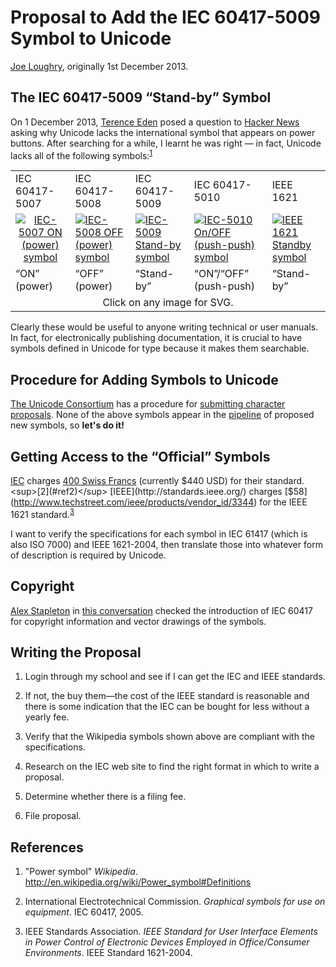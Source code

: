 Proposal to Add the IEC 60417-5009 Symbol to Unicode
====================================================

[Joe Loughry](mailto:joe.loughry@stx.ox.ac.uk), originally 1st December 2013.

The IEC 60417-5009 &ldquo;Stand-by&rdquo; Symbol
------------------------------------------------

On 1 December 2013, [Terence Eden](http://shkspr.mobi/blog/) posed a question to
[Hacker News](https://news.ycombinator.com/item?id=6828102) asking why Unicode lacks
the international symbol that appears on power buttons. After searching for a while,
I learnt he was right &mdash; in fact, Unicode lacks all of the following
symbols:<sup>[1](#ref1)</sup>

<table>
<tr>
<td>IEC 60417-5007</td>
<td>IEC 60417-5008</td>
<td>IEC 60417-5009</td>
<td>IEC 60417-5010</td>
<td>IEEE 1621</td>
</tr>
<tr>
<td align="center"><a
href="http://en.wikipedia.org/wiki/File:IEC5007_On_Symbol.svg"><img
src="https://github.com/jloughry/Unicode/raw/master/100px-h-IEC5007_On_Symbol.png"
alt="IEC-5007 ON (power) symbol"></a></td>
<td><a
href="http://en.wikipedia.org/wiki/File:IEC5008_Off_Symbol.svg"><img
src="https://github.com/jloughry/Unicode/raw/master/100px-IEC5008_Off_Symbol.png"
alt="IEC-5008 OFF (power) symbol"></a></td>
<td><a
href="http://en.wikipedia.org/wiki/File:IEC5009_Standby_Symbol.svg"><img
src="https://github.com/jloughry/Unicode/raw/master/100px-IEC5009_Standby_Symbol.png"
alt="IEC-5009 Stand-by symbol"></a></td>
<td><a
href="http://en.wikipedia.org/wiki/File:IEC5010_On_Off_Symbol.svg"><img
src="https://github.com/jloughry/Unicode/raw/master/100px-IEC5010_On_Off_Symbol.png"
alt="IEC-5010 On/OFF (push-push) symbol"></a></td>
<td><a
href="http://en.wikipedia.org/wiki/File:Astronomical_symbol_for_the_moon.svg"><img
src="https://github.com/jloughry/Unicode/raw/master/100px-IEEE1621_Standby_Symbol.png"
alt="IEEE 1621 Standby symbol"></a></td>
</tr>
<tr>
<td>&ldquo;ON&rdquo; (power)</td>
<td>&ldquo;OFF&rdquo; (power)</td>
<td>&ldquo;Stand-by&rdquo;</td>
<td>&ldquo;ON&rdquo;/&ldquo;OFF&rdquo; (push-push)</td>
<td>&ldquo;Stand-by&rdquo;</td>
</tr>
<tr><td align="center" colspan="5">Click on any image for SVG.</td></tr>
</table>

Clearly these would be useful to anyone writing technical or user manuals. In fact, for
electronically publishing documentation, it is crucial to have symbols defined in
Unicode for type because it makes them searchable.

Procedure for Adding Symbols to Unicode
---------------------------------------

[The Unicode Consortium](http://www.unicode.org/) has a procedure for
[submitting character proposals](http://www.unicode.org/pending/proposals.html). None of
the above symbols appear in the [pipeline](http://www.unicode.org/pending/proposals.html)
of proposed new symbols, so **let's do it!**

Getting Access to the &ldquo;Official&rdquo; Symbols
----------------------------------------------------

[IEC](http://www.iec.ch/) charges
[400 Swiss Francs](http://webstore.iec.ch/webstore/webstore.nsf/artnum/029221)
(currently $440 USD) for their standard.<sup>[2](#ref2)</sup> [IEEE](http://standards.ieee.org/)
charges [$58](http://www.techstreet.com/ieee/products/vendor_id/3344) for the IEEE 1621
standard.<sup>[3](#ref3)</sup>

I want to verify the specifications for each symbol in IEC 61417 (which is also ISO 7000)
and IEEE 1621-2004, then translate those into whatever form of description is required by
Unicode.

Copyright
---------

[Alex Stapleton](https://twitter.com/alexstapleton) in
[this conversation](https://twitter.com/alexstapleton/status/407468582860111873) checked
the introduction of IEC 60417 for copyright information and vector drawings of the symbols.

Writing the Proposal
--------------------

1. Login through my school and see if I can get the IEC and IEEE standards.

2. If not, the buy them&mdash;the cost of the IEEE standard is reasonable and there is
some indication that the IEC can be bought for less without a yearly fee.

3. Verify that the Wikipedia symbols shown above are compliant with the specifications.

4. Research on the IEC web site to find the right format in which to write a proposal.

5. Determine whether there is a filing fee.

6. File proposal.

References
----------

1. <a name="ref1"/>"Power symbol" *Wikipedia*.
http://en.wikipedia.org/wiki/Power_symbol#Definitions

2. <a name="ref2"/>International Electrotechnical Commission. *Graphical symbols for use on
equipment*. IEC 60417, 2005.

3. <a name="ref3"/>IEEE Standards Association. *IEEE Standard for User Interface Elements in
Power Control of Electronic Devices Employed in Office/Consumer Environments*. IEEE Standard
1621-2004.

